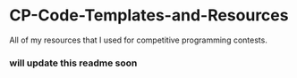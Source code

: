 # CP-Code-Templates-and-Resources
All of my resources that I used for competitive programming contests. 



### will update this readme soon

